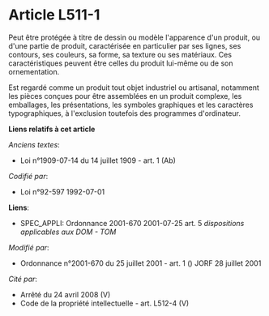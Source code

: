 # Article L511-1

Peut être protégée à titre de dessin ou modèle l'apparence d'un produit, ou d'une partie de produit, caractérisée en
particulier par ses lignes, ses contours, ses couleurs, sa forme, sa texture ou ses matériaux. Ces caractéristiques peuvent
être celles du produit lui-même ou de son ornementation.

Est regardé comme un produit tout objet industriel ou artisanal, notamment les pièces conçues pour être assemblées en un
produit complexe, les emballages, les présentations, les symboles graphiques et les caractères typographiques, à l'exclusion
toutefois des programmes d'ordinateur.

**Liens relatifs à cet article**

_Anciens textes_:

  - Loi n°1909-07-14 du 14 juillet 1909 - art. 1 (Ab)

_Codifié par_:

  - Loi n°92-597 1992-07-01

**Liens**:

  - SPEC_APPLI: Ordonnance 2001-670 2001-07-25 art. 5 *dispositions applicables aux DOM - TOM*

_Modifié par_:

  - Ordonnance n°2001-670 du 25 juillet 2001 - art. 1 () JORF 28 juillet 2001

_Cité par_:

  - Arrêté du 24 avril 2008 (V)
  - Code de la propriété intellectuelle - art. L512-4 (V)
